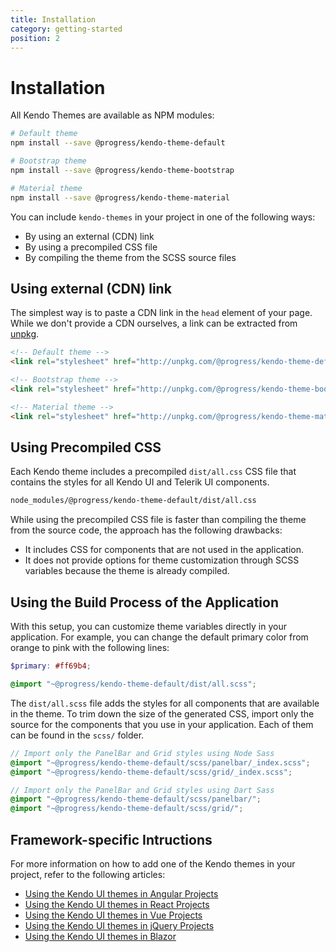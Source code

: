 ```yaml
---
title: Installation
category: getting-started
position: 2
---
```


# Installation
All Kendo Themes are available as NPM modules:

```sh
# Default theme
npm install --save @progress/kendo-theme-default

# Bootstrap theme
npm install --save @progress/kendo-theme-bootstrap

# Material theme
npm install --save @progress/kendo-theme-material
```

You can include `kendo-themes` in your project in one of the following ways:

- By using an external (CDN) link
- By using a precompiled CSS file
- By compiling the theme from the SCSS source files

## Using external (CDN) link
The simplest way is to paste a CDN link in the `head` element of your page. While we don't provide a CDN ourselves, a link can be extracted from [unpkg](https://unpkg.com).

```html
<!-- Default theme -->
<link rel="stylesheet" href="http://unpkg.com/@progress/kendo-theme-default/dist/all.css" />

<!-- Bootstrap theme -->
<link rel="stylesheet" href="http://unpkg.com/@progress/kendo-theme-bootstrap/dist/all.css" />

<!-- Material theme -->
<link rel="stylesheet" href="http://unpkg.com/@progress/kendo-theme-material/dist/all.css" />
```

## Using Precompiled CSS
Each Kendo theme includes a precompiled `dist/all.css` CSS file that contains the styles for all Kendo UI and Telerik UI components.

```sh
node_modules/@progress/kendo-theme-default/dist/all.css
```

While using the precompiled CSS file is faster than compiling the theme from the source code, the approach has the following drawbacks:

- It includes CSS for components that are not used in the application.
- It does not provide options for theme customization through SCSS variables because the theme is already compiled.

## Using the Build Process of the Application
With this setup, you can customize theme variables directly in your application. For example, you can change the default primary color from orange to pink with the following lines:

```scss
$primary: #ff69b4;

@import "~@progress/kendo-theme-default/dist/all.scss";
```

The `dist/all.scss` file adds the styles for all components that are available in the theme. To trim down the size of the generated CSS, import only the source for the components that you use in your application. Each of them can be found in the `scss/` folder.

```scss
// Import only the PanelBar and Grid styles using Node Sass
@import "~@progress/kendo-theme-default/scss/panelbar/_index.scss";
@import "~@progress/kendo-theme-default/scss/grid/_index.scss";

// Import only the PanelBar and Grid styles using Dart Sass
@import "~@progress/kendo-theme-default/scss/panelbar/";
@import "~@progress/kendo-theme-default/scss/grid/";
```

## Framework-specific Intructions
For more information on how to add one of the Kendo themes in your project, refer to the following articles:

* [Using the Kendo UI themes in Angular Projects](https://www.telerik.com/kendo-angular-ui/components/styling/)
* [Using the Kendo UI themes in React Projects](https://www.telerik.com/kendo-react-ui/components/styling/)
* [Using the Kendo UI themes in Vue Projects](https://www.telerik.com/kendo-vue-ui/components/styling/)
* [Using the Kendo UI themes in jQuery Projects](https://docs.telerik.com/kendo-ui/styles-and-layout/sass-themes)
* [Using the Kendo UI themes in Blazor](https://docs.telerik.com/blazor-ui/themes/overview)
